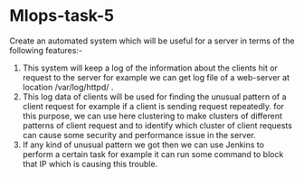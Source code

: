 # Mlops-task-5

Create an automated system which will be useful for a server in terms of the following features:-

1. This system will keep a log of the information about the clients hit or request to the server for example we can get log file of a web-server at location /var/log/httpd/ .
2. This log data of clients will be used for finding the unusual pattern of a client request for example if a client is sending request repeatedly. for this purpose, we can use here clustering to make clusters of different patterns of client request and to identify which cluster of client requests can cause some security and performance issue in the server.
3. If any kind of unusual pattern we got then we can use Jenkins to perform a certain task for example it can run some command to block that IP which is causing this trouble.

